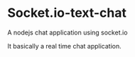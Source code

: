 Socket.io-text-chat
===================

A nodejs chat application using socket.io

It basically a real time chat application.
